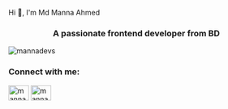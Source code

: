 Hi 👋, I'm Md Manna Ahmed

<h3 align="center">A passionate frontend developer from BD</h3>

<p align="left"> <img src="https://komarev.com/ghpvc/?username=mannadevs&label=Profile%20views&color=0e75b6&style=flat" alt="mannadevs" /> </p>

<h3 align="left">Connect with me:</h3>
<p align="left">
<a href="https://linkedin.com/in/mannadevs" target="blank"><img align="center" src="https://raw.githubusercontent.com/rahuldkjain/github-profile-readme-generator/master/src/images/icons/Social/linked-in-alt.svg" alt="mannadevs" height="30" width="40" /></a>
<a href="https://fb.com/mannadevs" target="blank"><img align="center" src="https://raw.githubusercontent.com/rahuldkjain/github-profile-readme-generator/master/src/images/icons/Social/facebook.svg" alt="mannadevs" height="30" width="40" /></a>
</p>


